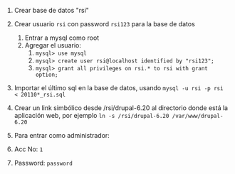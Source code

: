 1. Crear base de datos "rsi"
2. Crear usuario `rsi` con password `rsi123` para la base de datos
   1. Entrar a mysql como root
   2. Agregar el usuario:
      1. `mysql> use mysql`
      2. `mysql> create user rsi@localhost identified by "rsi123";`
      3. `mysql> grant all privileges on rsi.* to rsi with grant option;`
3. Importar el último sql en la base de datos, usando
   `mysql -u rsi -p rsi < 20110*_rsi.sql`

4. Crear un link simbólico desde /rsi/drupal-6.20 al directorio donde está la aplicación web, por ejemplo
   `ln -s /rsi/drupal-6.20 /var/www/drupal-6.20`

4. Para entrar como administrador:
  1. Acc No: `1`
  2. Password: `password`

